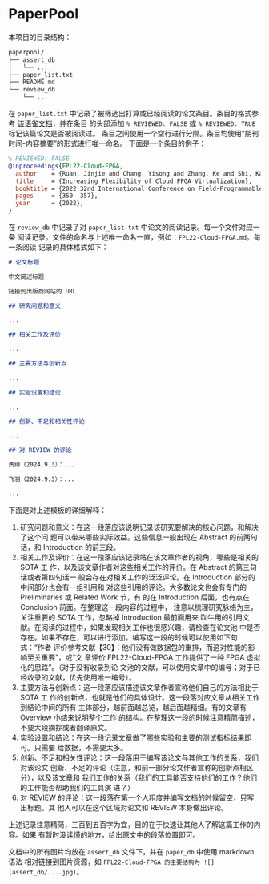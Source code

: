 # PaperPool

本项目的目录结构：

```bash
paperpool/
├── assert_db
│   └── ...
├── paper_list.txt
├── README.md
└── review_db
    └── ...
```

在 `paper_list.txt` 中记录了被筛选出打算或已经阅读的论文条目。条目的格式参考
[该语雀文档](https://serve.yuque.com/mora7e/is769v/ktw12d2c5s9c04mf)，并在条目
的头部添加 `% REVIEWED: FALSE` 或 `% REVIEWED: TRUE` 标记该篇论文是否被阅读过。
条目之间使用一个空行进行分隔。条目均使用“期刊时间-内容摘要”的形式进行唯一命名。
下面是一个条目的例子：

``` bibtex
% REVIEWED: FALSE
@inproceedings{FPL22-Cloud-FPGA,
  author    = {Ruan, Jinjie and Chang, Yisong and Zhang, Ke and Shi, Kan and Chen, Mingyu and Bao, Yungang},
  title     = {Increasing Flexibility of Cloud FPGA Virtualization},
  booktitle = {2022 32nd International Conference on Field-Programmable Logic and Applications (FPL)},
  pages     = {350--357},
  year      = {2022},
}
```

在 `review_db` 中记录了对 `paper_list.txt` 中论文的阅读记录。每一个文件对应一条
阅读记录。文件的命名与上述唯一命名一直，例如：`FPL22-Cloud-FPGA.md`。每一条阅读
记录的具体格式如下：

``` markdown
# 论文标题

中文简述标题

链接到出版商网站的 URL

## 研究问题和意义

...

## 相关工作及评价

...

## 主要方法与创新点

...

## 实验设置和结论

...

## 创新、不足和相关性评论

...

## 对 REVIEW 的评论

贵缘（2024.9.3）：...

飞羽（2024.9.3）：...

...
```

下面是对上述模板的详细解释：
1. 研究问题和意义：在这一段落应该说明记录该研究要解决的核心问题，和解决了这个问
   题可以带来哪些实际效益。这些信息一般出现在 Abstract 的前两句话，和
   Introduction 的前三段。
2. 相关工作及评价：在这一段落应该记录站在该文章作者的视角，哪些是相关的 SOTA 工
   作，以及该文章作者对这些相关工作的评价。在 Abstract 的第三句话或者第四句话一
   般会存在对相关工作的泛泛评论。在 Introduction 部分的中间部分也会有一组引用和
   对这些引用的评论。大多数论文也会有专门的 Preliminaries 或 Related Work 节，有
   的在 Introduction 后面，也有点在 Conclusion 前面。在整理这一段内容的过程中，
   注意以梳理研究脉络为主，关注重要的 SOTA 工作，忽略掉 Introduction 最前面用来
   吹牛用的引用文献。在阅读的过程中，如果发现相关工作也很感兴趣，请检查在论文池
   中是否存在。如果不存在，可以进行添加。编写这一段的时候可以使用如下句式：“作者
   评价参考文献【30】：他们没有做数据包的重排，而这对性能的影响至关重要”，或“文
   章评价 FPL22-Cloud-FPGA 工作提供了一种 FPGA 虚拟化的思路”。（对于没有收录到论
   文池的文献，可以使用文章中的编号；对于已经收录的文献，优先使用唯一编号）。
3. 主要方法与创新点：这一段落应该描述该文章作者宣称他们自己的方法相比于 SOTA 工
   作的创新点，也就是他们的具体设计。这一段落对应文章从相关工作到结论中间的所有
   主体部分，越前面越总览，越后面越精细。有的文章有 Overview 小结来说明整个工作
   的结构。在整理这一段的时候注意精简描述，不要大段摘抄或者翻译原文。
4. 实验设置和结论：在这一段记录文章做了哪些实验和主要的测试指标结果即可。只需要
   给数据，不需要太多。
5. 创新、不足和相关性评论：这一段落用于编写该论文与其他工作的关系，我们对该论文
   创新、不足的评论（注意，和前一部分论文作者宣称的创新点相区分），以及该文章和
   我们工作的关系（我们的工具能否支持他们的工作？他们的工作能否帮助我们的工具演
   进？）
6. 对 REVIEW 的评论：这一段落在第一个人粗度并编写文档的时候留空，只写出标题。其
   他人可以在这个区域对论文和 REVIEW 本身做出评论。

上述记录注意精简，三百到五百字为宜，目的在于快速让其他人了解这篇工作的内容。如果
有暂时没读懂的地方，给出原文中的段落位置即可。

文档中的所有图片均放在 `assert_db` 文件下，并在 `paper_db` 中使用 markdown 语法
相对链接到图片资源，如 `FPL22-Cloud-FPGA 的主要结构为 ![](assert_db/....jpg)`。
